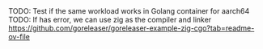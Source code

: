 ## 
TODO: Test if the same workload works in Golang container for aarch64
TODO: If has error, we can use zig as the compiler and linker https://github.com/goreleaser/goreleaser-example-zig-cgo?tab=readme-ov-file
